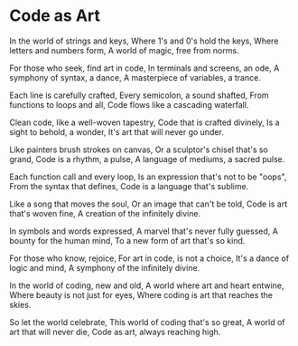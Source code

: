 # Code as Art

In the world of strings and keys,
Where 1's and 0's hold the keys,
Where letters and numbers form,
A world of magic, free from norms.

For those who seek, find art in code,
In terminals and screens, an ode,
A symphony of syntax, a dance,
A masterpiece of variables, a trance.

Each line is carefully crafted,
Every semicolon, a sound shafted,
From functions to loops and all,
Code flows like a cascading waterfall.

Clean code, like a well-woven tapestry,
Code that is crafted divinely,
Is a sight to behold, a wonder,
It's art that will never go under.

Like painters brush strokes on canvas,
Or a sculptor's chisel that's so grand,
Code is a rhythm, a pulse,
A language of mediums, a sacred pulse.

Each function call and every loop,
Is an expression that's not to be "oops",
From the syntax that defines,
Code is a language that's sublime.

Like a song that moves the soul,
Or an image that can't be told,
Code is art that's woven fine,
A creation of the infinitely divine.

In symbols and words expressed,
A marvel that's never fully guessed,
A bounty for the human mind,
To a new form of art that's so kind.

For those who know, rejoice,
For art in code, is not a choice,
It's a dance of logic and mind,
A symphony of the infinitely divine.

In the world of coding, new and old,
A world where art and heart entwine,
Where beauty is not just for eyes,
Where coding is art that reaches the skies.

So let the world celebrate,
This world of coding that's so great,
A world of art that will never die,
Code as art, always reaching high.